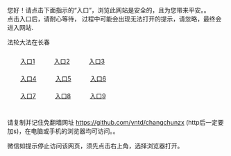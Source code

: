 您好！请点击下面指示的“入口”，浏览此网站是安全的，且为您带来平安。。 <br/>
点击入口后，请耐心等待， 过程中可能会出现无法打开的提示，请忽略，最终会进入网站. </br>

法轮大法在长春<br/>
<div style="padding:10px"><a style="margin:20px" target="_blank" href="https://d2uqhtmhni916k.cloudfront.net/2Qpsp?duuee" id="ccLink1" rel="nofollow">入口1</a> <a target="_blank" style="margin:20px" href="https://d3qcbhga6bbotk.cloudfront.net/2Qpsp?bvjdodg" id="ccLink2" rel="nofollow">入口2</a> <a style="margin:20px" target="_blank" href="https://d23kkegq6gmg8t.cloudfront.net/2Qpsp?hfarkat" id="ccLink3" rel="nofollow">入口3</a></div>

<div style="padding:10px" ><a style="margin:20px" target="_blank" href="https://d2uqhtmhni916k.cloudfront.net/2Qpsp?duuee" id="ccLink4" rel="nofollow">入口4</a> <a style="margin:20px" href="https://d3qcbhga6bbotk.cloudfront.net/2Qpsp?bvjdodg" target="_blank" id="ccLink5" rel="nofollow">入口5</a> <a style="margin:20px" href="https://d23kkegq6gmg8t.cloudfront.net/2Qpsp?hfarkat" target="_blank" id="ccLink6" rel="nofollow">入口6</a></div>

<div style="padding:10px"><a style="margin:20px" target="_blank" href="https://d2uqhtmhni916k.cloudfront.net/2Qpsp?duuee" id="ccLink7" rel="nofollow">入口7</a> <a style="margin:20px" href="https://d3qcbhga6bbotk.cloudfront.net/2Qpsp?bvjdodg" target="_blank" id="ccLink8" rel="nofollow">入口8</a> <a style="margin:20px" target="_blank" href="https://d23kkegq6gmg8t.cloudfront.net/2Qpsp?hfarkat" id="ccLink9" rel="nofollow">入口9</a></div>

<br/>



请复制并记住免翻墙网址 https://github.com/yntd/changchunzx (http后一定要加s)，在电脑或手机的浏览器均可访问。。<br/>

微信如提示停止访问该网页，须先点击右上角，选择浏览器打开。
